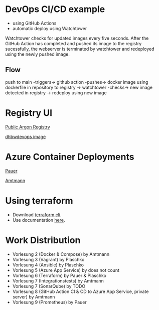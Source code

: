 # DevOps CI/CD example

- using GitHub Actions
- automatic deploy using Watchtower

Watchtower checks for updated images every five seconds. After the GitHub Action has completed and
pushed its image to the registry sucessfully, the webserver is terminated by watchtower and
redeployed using the newly pushed image.

## Flow

push to main
-triggers->
github action
-pushes->
docker image using dockerfile in repository to registry
->
watchtower
-checks->
new image detected in registry
-> redeploy using new image

# Registry UI

[Public Argon Registry](https://ui-public-registry.amtmann.de/)

[dhbwdevops image](https://ui-public-registry.amtmann.de/#!/taghistory/image/dhbwdevops/tag/latest)

# Azure Container Deployments

[Pauer](https://tinf20cdevops.azurewebsites.net/)

[Amtmann](https://dhbw-devops.azurewebsites.net/)

# Using terraform

- Download [terraform cli](https://developer.hashicorp.com/terraform/tutorials/aws-get-started/install-cli).
- Use documentation [here](https://developer.hashicorp.com/terraform/tutorials/azure-get-started/azure-build).

# Work Distribution

- Vorlesung 2 (Docker & Compose) by Amtmann
- Vorlesung 3 (Vagrant) by Plaschko
- Vorlesung 4 (Ansible) by Plaschko
- Vorlesung 5 (Azure App Service) by does not count
- Vorlesung 6 (Terraform) by Pauer & Plaschko
- Vorlesung 7 (Integrationstests) by Amtmann
- Vorlesung 7 (SonarQube) by TODO
- Vorlesung 8 (GitHub Action CI & CD to Azure App Service, private server) by Amtmann
- Vorlesung 9 (Prometheus) by Pauer
